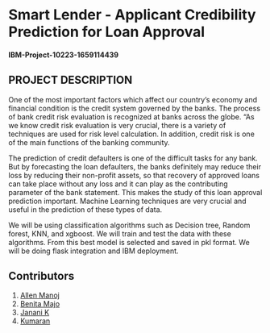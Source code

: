 # Smart Lender - Applicant Credibility Prediction for Loan Approval 
#### IBM-Project-10223-1659114439

## PROJECT DESCRIPTION
One of the most important factors which affect our country’s economy and financial condition is the credit system governed by the banks. The process of bank credit risk evaluation is recognized at banks across the globe. “As we know credit risk evaluation is very crucial, there is a variety of techniques are used for risk level calculation. In addition, credit risk is one of the main functions of the banking community.

The prediction of credit defaulters is one of the difficult tasks for any bank. But by forecasting the loan defaulters, the banks definitely may reduce their loss by reducing their non-profit assets, so that recovery of approved loans can take place without any loss and it can play as the contributing parameter of the bank statement. This makes the study of this loan approval prediction important. Machine Learning techniques are very crucial and useful in the prediction of these types of data.

We will be using classification algorithms such as Decision tree, Random forest, KNN, and xgboost. We will train and test the data with these algorithms. From this best model is selected and saved in pkl format. We will be doing flask integration and IBM deployment.



## Contributors
1. [Allen Manoj](https://www.github.com/allenmanoj17)
2. [Benita Majo](https://github.com/Benitamajo)
3. [Janani K](https://github.com/Janani03k)
4. [Kumaran](https://github.com/KuMaRaNKm007)
